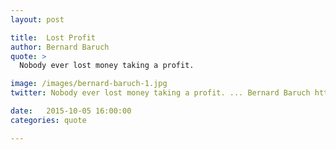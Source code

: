 ```yaml
---
layout: post

title:  Lost Profit
author: Bernard Baruch
quote: >
  Nobody ever lost money taking a profit.

image: /images/bernard-baruch-1.jpg
twitter: Nobody ever lost money taking a profit. ... Bernard Baruch http://quotes.stockflare.com/

date:   2015-10-05 16:00:00
categories: quote

---
```


